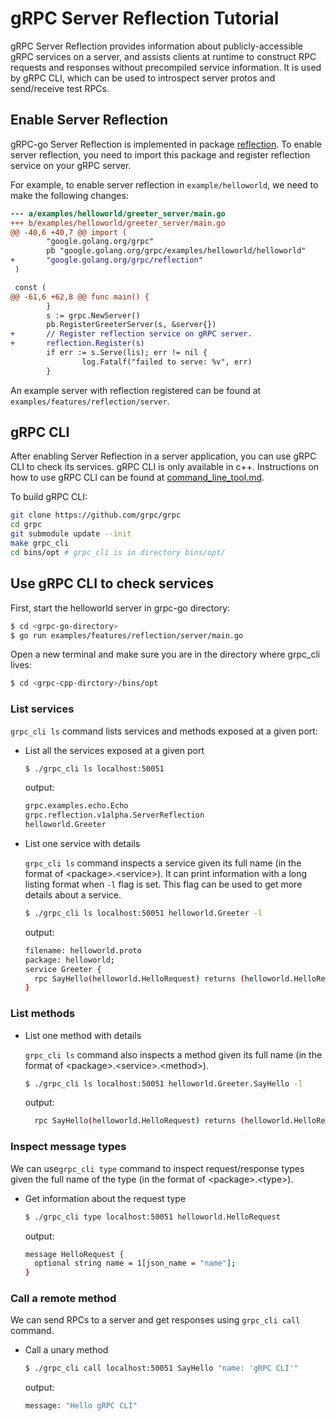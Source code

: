 # gRPC Server Reflection Tutorial

gRPC Server Reflection provides information about publicly-accessible gRPC
services on a server, and assists clients at runtime to construct RPC requests
and responses without precompiled service information. It is used by gRPC CLI,
which can be used to introspect server protos and send/receive test RPCs.

## Enable Server Reflection

gRPC-go Server Reflection is implemented in package
[reflection](https://github.com/grpc/grpc-go/tree/master/reflection). To enable
server reflection, you need to import this package and register reflection
service on your gRPC server.

For example, to enable server reflection in `example/helloworld`, we need to
make the following changes:

```diff
--- a/examples/helloworld/greeter_server/main.go
+++ b/examples/helloworld/greeter_server/main.go
@@ -40,6 +40,7 @@ import (
        "google.golang.org/grpc"
        pb "google.golang.org/grpc/examples/helloworld/helloworld"
+       "google.golang.org/grpc/reflection"
 )

 const (
@@ -61,6 +62,8 @@ func main() {
        }
        s := grpc.NewServer()
        pb.RegisterGreeterServer(s, &server{})
+       // Register reflection service on gRPC server.
+       reflection.Register(s)
        if err := s.Serve(lis); err != nil {
                log.Fatalf("failed to serve: %v", err)
        }
```

An example server with reflection registered can be found at
`examples/features/reflection/server`.

## gRPC CLI

After enabling Server Reflection in a server application, you can use gRPC CLI
to check its services. gRPC CLI is only available in c++. Instructions on how to
use gRPC CLI can be found at
[command_line_tool.md](https://github.com/grpc/grpc/blob/master/doc/command_line_tool.md).

To build gRPC CLI:

```sh
git clone https://github.com/grpc/grpc
cd grpc
git submodule update --init
make grpc_cli
cd bins/opt # grpc_cli is in directory bins/opt/
```

## Use gRPC CLI to check services

First, start the helloworld server in grpc-go directory:

```sh
$ cd <grpc-go-directory>
$ go run examples/features/reflection/server/main.go
```

Open a new terminal and make sure you are in the directory where grpc_cli lives:

```sh
$ cd <grpc-cpp-dirctory>/bins/opt
```

### List services

`grpc_cli ls` command lists services and methods exposed at a given port:

- List all the services exposed at a given port

  ```sh
  $ ./grpc_cli ls localhost:50051
  ```

  output:
  ```sh
  grpc.examples.echo.Echo
  grpc.reflection.v1alpha.ServerReflection
  helloworld.Greeter
  ```

- List one service with details

  `grpc_cli ls` command inspects a service given its full name (in the format of
  \<package\>.\<service\>). It can print information with a long listing format
  when `-l` flag is set. This flag can be used to get more details about a
  service.

  ```sh
  $ ./grpc_cli ls localhost:50051 helloworld.Greeter -l
  ```

  output:
  ```sh
  filename: helloworld.proto
  package: helloworld;
  service Greeter {
    rpc SayHello(helloworld.HelloRequest) returns (helloworld.HelloReply) {}
  }

  ```

### List methods

- List one method with details

  `grpc_cli ls` command also inspects a method given its full name (in the
  format of \<package\>.\<service\>.\<method\>).

  ```sh
  $ ./grpc_cli ls localhost:50051 helloworld.Greeter.SayHello -l
  ```

  output:
  ```sh
    rpc SayHello(helloworld.HelloRequest) returns (helloworld.HelloReply) {}
  ```

### Inspect message types

We can use`grpc_cli type` command to inspect request/response types given the
full name of the type (in the format of \<package\>.\<type\>).

- Get information about the request type

  ```sh
  $ ./grpc_cli type localhost:50051 helloworld.HelloRequest
  ```

  output:
  ```sh
  message HelloRequest {
    optional string name = 1[json_name = "name"];
  }
  ```

### Call a remote method

We can send RPCs to a server and get responses using `grpc_cli call` command.

- Call a unary method

  ```sh
  $ ./grpc_cli call localhost:50051 SayHello "name: 'gRPC CLI'"
  ```

  output:
  ```sh
  message: "Hello gRPC CLI"
  ```
